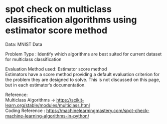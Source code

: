 # spot check on multiclass classification algorithms using estimator score method 

Data:  MNIST Data


Problem Type : Identify which algorithms are best suited for current dataset for multiclass classification

    
Evaluation Method used: Estimator score method                                                                                             
Estimators have a score method providing a default evaluation criterion for the problem they are designed to solve. This is not discussed on this page, but in each estimator’s documentation.


Reference:                                                                                                                                 
Multiclass Algorithms -> https://scikit-learn.org/stable/modules/multiclass.html                                                           
Coding Reference : https://machinelearningmastery.com/spot-check-machine-learning-algorithms-in-python/
